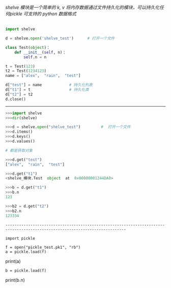 ###### shelve 模块是一个简单的 k, v 将内存数据通过文件持久化的模块，可以持久化任何pickle 可支持的 python 数据格式


```python
import shelve

d = shelve.open('shelve_test')      # 打开一个文件

class Test(object)：
    def __init__(self, n)：
        self.n = n

t = Test(123)
t2 = Test(1234123)
name = ["alex",  "rain",  "test"] 

d["test"] = name       	 	# 持久化列表
d["t1"] = t                 # 持久化类
d["t2"] = t2
d.close()
```

---------------------------------------------------------------------------

```python
>>>import shelve
>>>dir(shelve)

>>>d = shelve.open("shelve_test")         #  打开一个文件
>>>d.items()
>>>d.keys()
>>>d.values()

# 都是获取对象

>>>d.get("test")
["alex",  "rain",  "test"]

>>>d.get("t1")
<shelve_模块.Test  object  at  0x00000001244DA0>

>>>b = d.get("t1")
>>>b.n
123

>>>b2 = d.get("t2")
>>>b2.n
123334
```

	---------------------------------------------------------------------------------------------------------------------------

	import pickle

	f = open("pickle_test.pk1", "rb")
	a = pickle.load(f)
print(a)

	b = pickle.load(f)
print(b.n)


